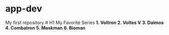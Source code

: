 # app-dev
My first repository
	# H1 My Favorite Series
**1. Voltron**
**2. Voltes V**
**3. Daimos**
**4. Combatron**
**5. Maskman**
**6. Bioman**
